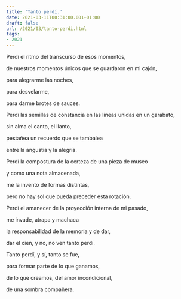 ```yaml
---
title: 'Tanto perdí.'
date: 2021-03-11T00:31:00.001+01:00
draft: false
url: /2021/03/tanto-perdi.html
tags: 
- 2021
---
```


Perdí el ritmo del transcurso de esos momentos,

de nuestros momentos únicos que se guardaron en mi cajón, 

para alegrarme las noches,

para desvelarme,

para darme brotes de sauces.

  

Perdí las semillas de constancia en las líneas unidas en un garabato,

sin alma el canto, el llanto,

pestañea un recuerdo que se tambalea

entre la angustia y la alegría.

  

Perdí la compostura de la certeza de una pieza de museo

y como una nota almacenada,

me la invento de formas distintas,

pero no hay sol que pueda preceder esta rotación.

  

Perdí el amanecer de la proyección interna de mi pasado,

me invade, atrapa y machaca

la responsabilidad de la memoria y de dar,

dar el cien, y no, no ven tanto perdí.

  

Tanto perdí, y sí, tanto se fue,  

para formar parte de lo que ganamos,

de lo que creamos, del amor incondicional,

de una sombra compañera.